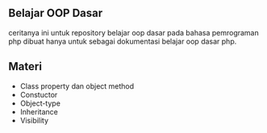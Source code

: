 ## Belajar OOP Dasar

ceritanya ini untuk repository belajar oop dasar pada bahasa pemrograman php
dibuat hanya untuk sebagai dokumentasi belajar oop dasar php.

## Materi

- Class property dan object method
- Constuctor
- Object-type
- Inheritance
- Visibility